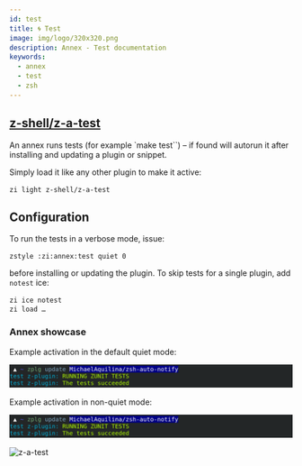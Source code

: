 ```yaml
---
id: test
title: 🌀 Test
image: img/logo/320x320.png
description: Annex - Test documentation
keywords:
  - annex
  - test
  - zsh
---
```


## <i class="fa-brands fa-github"></i> [z-shell/z-a-test][]

An annex runs tests (for example `make test``) – if found will autorun it after installing and updating a plugin or snippet.

Simply load it like any other plugin to make it active:

```shell
zi light z-shell/z-a-test
```

## Configuration

To run the tests in a verbose mode, issue:

```shell
zstyle :zi:annex:test quiet 0
```

before installing or updating the plugin. To skip tests for a single plugin, add `notest` ice:

```shell showLineNumbers
zi ice notest
zi load …
```

### Annex showcase

Example activation in the default quiet mode:

![z-a-test activation][]

Example activation in non-quiet mode:

![z-a-test activation][]

![z-a-test][]

[z-a-test activation]: https://raw.githubusercontent.com/z-shell/z-a-test/main/docs/images/z-p-test-1.png#center
[z-a-test activation]: https://raw.githubusercontent.com/z-shell/z-a-test/main/docs/images/z-p-test-2.png#center
[z-a-test]: https://user-images.githubusercontent.com/59910950/162143845-c44ead50-b21a-46c0-8372-18325eb1f33a.gif#center
[z-shell/z-a-test]: https://github.com/z-shell/z-a-test
